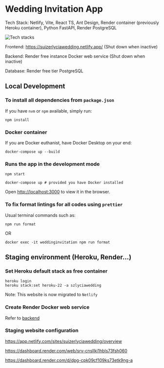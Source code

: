 # Wedding Invitation App

Tech Stack: Netlify, Vite, React TS, Ant Design, Render container (previously Heroku container), Python FastAPI, Render PostgreSQL

![Tech stacks](https://skillicons.dev/icons?i=vite,ts,react,fastapi,python,docker,ubuntu,bash,heroku,netlify,postgres)

Frontend: https://suizerlyciawedding.netlify.app/ (Shut down when inactive)

Backend: Render free instance Docker web service (Shut down when inactive)

Database: Render free tier PostgreSQL

## Local Development

### To install all dependencies from `package.json`

If you have `nvm` or `npm` available, simply run:
```
npm install
```
### Docker container

If you are Docker euthanist, have Docker Desktop on your end:
```
docker-compose up --build
```

### Runs the app in the development mode

```
npm start
```
```
docker-compose up # provided you have Docker installed
```

Open [http://localhost:3000](http://localhost:3000) to view it in the browser. 

### To fix format lintings for all codes using `prettier`

Usual terminal commands such as:
```
npm run format
``` 

OR

```
docker exec -it weddinginvitation npm run format
```

## Staging environment (Heroku, Render...)

### Set Heroku default stack as free container
```
heroku login
heroku stack:set heroku-22 -a szlyciawedding
```
Note: This website is now migrated to `Netlify`

### Create Render Docker web service
Refer to [backend](https://github.com/Suizer98/weddingbackend)

### Staging website configuration
https://app.netlify.com/sites/suizerlyciawedding/overview

https://dashboard.render.com/web/srv-cnsllki1hbls73fsh060

https://dashboard.render.com/d/dpg-cpk09cf109ks73etk9ng-a
